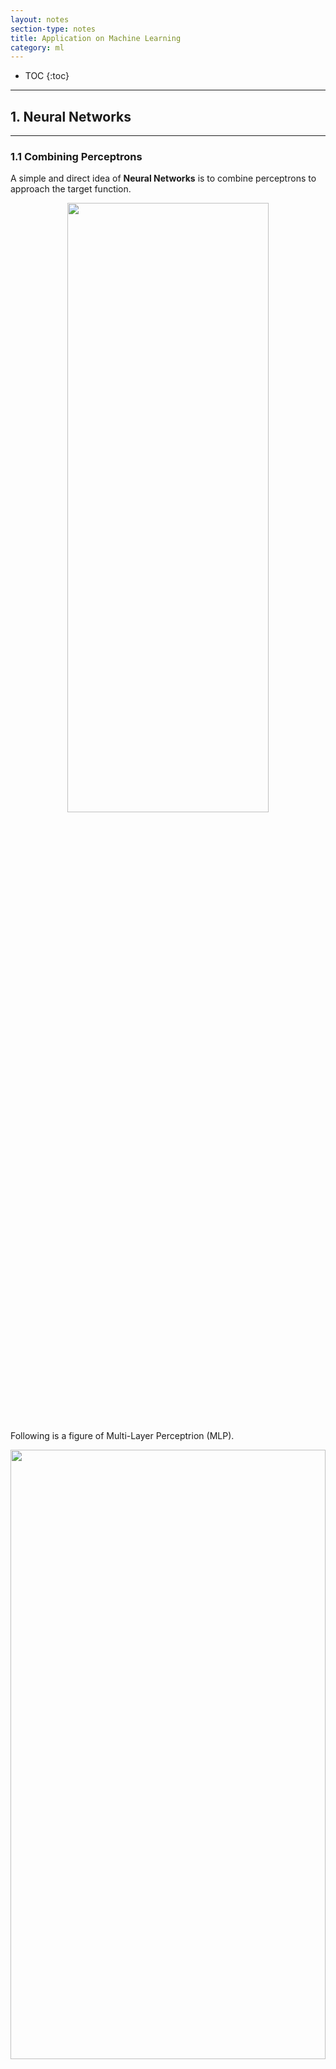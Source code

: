 ```yaml
---
layout: notes
section-type: notes
title: Application on Machine Learning
category: ml
---
```


* TOC
{:toc}
---

## 1. Neural Networks
<hr>

### 1.1 Combining Perceptrons

A simple and direct idea of **Neural Networks** is to combine perceptrons to approach the target function.

<center>
<img class="center large" src=".//ml_pictures/ml099.png" height="50%" width="80%">
</center>

Following is a figure of Multi-Layer Perceptrion (MLP).

<center>
<img class="center large" src=".//ml_pictures/ml100.png" height="50%" width="100%">
</center>

The **architecture** of an MLP is the vector $\vec{d}=[d^{(0)}, d^{(1)},\cdots, d^{(L)}]$.  
And the weights between layer $l-1$ and layer $l$ are a matrix: $W^{(l)} \in {\mathbb{R}^{(d^{(l-1)}+1)\times{d^{(l)}}}}$.

<center>
<img class="center large" src=".//ml_pictures/ml101.png" height="50%" width="100%">
</center>

To make clear the **Signal and Output** for MLP, following figure will demonstrate how each node contributes to the node of next layer.

<center>
<img class="center large" src=".//ml_pictures/ml102.png" height="50%" width="80%">
</center>

Then we can make **Forward Propagation for Predictions**:

<center>
<img class="center large" src=".//ml_pictures/ml103.png" height="50%" width="80%">
</center>

### 1.2 Backpropagation

The most important and interesting part of neural network is about backpropagation. To minimize the error function of the huge neural network with forward propagation of predictinos, we need to **Compute Gradients**:

<center>
<img class="center large" src=".//ml_pictures/ml104.png" height="50%" width="80%">
</center>

Then we need to **Computing Partial Derivatives With Chain Rule**:

<center>
<img class="center large" src=".//ml_pictures/ml105.png" height="50%" width="80%">
</center>

<center>
<img class="center large" src=".//ml_pictures/ml106.png" height="50%" width="80%">
</center>

At last, we can check the following for details of whole process of **Back Propagation**:

<center>
<img class="center large" src=".//ml_pictures/ml107.png" height="50%" width="90%">
</center>

### 1.3 Computing Gradients with Feed Forward and Back Propagation

<center>
<img class="center large" src=".//ml_pictures/ml108.png" height="50%" width="90%">
</center>

### 12.5 Mini-batch Gradient Descent
<center>
<img class="center large" src=".//ml_pictures/ml109.png" height="50%" width="90%">
</center>

### 12.6 Regulation
<center>
<img class="center large" src=".//ml_pictures/ml110.png" height="50%" width="70%">
</center>

### 12.7 Dropout Regulation
<center>
<img class="center large" src=".//ml_pictures/ml111.png" height="50%" width="70%">
</center>

### 12.8 MLP as Universal Approximators
<center>
<img class="center large" src=".//ml_pictures/ml112.png" height="50%" width="70%">
</center>